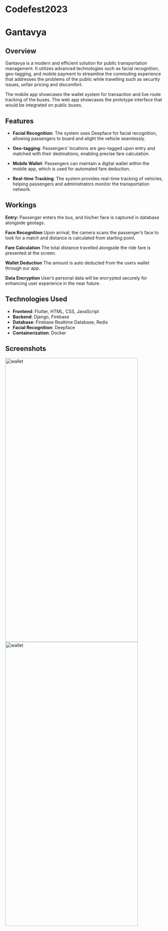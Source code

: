 # Codefest2023

# Gantavya

## Overview

Gantavya is a modern and efficient solution for public transportation management. It utilizes advanced technologies such as facial recognition, geo-tagging, and mobile payment to streamline the commuting experience that addresses the problems of the public while travelling such as security issues, unfair pricing and discomfort. 

The mobile app showcases the wallet system for transaction and live route tracking of the buses. The web app showcases the prototype interface that would be integrated on public buses.

## Features

- **Facial Recognition**: The system uses Deepface for facial recognition, allowing passengers to board and alight the vehicle seamlessly.

- **Geo-tagging**: Passengers' locations are geo-tagged upon entry and matched with their destinations, enabling precise fare calculation.

- **Mobile Wallet**: Passengers can maintain a digital wallet within the mobile app, which is used for automated fare deduction.

- **Real-time Tracking**: The system provides real-time tracking of vehicles, helping passengers and administrators monitor the transportation network.

## Workings
**Entry:**
Passenger enters the bus,  and his/her face is captured in database alongside geotags. 

**Face Recognition**
Upon arrival, the camera scans the passenger’s face to look for a match and distance is calculated from starting point.

**Fare Calculation**
The total distance travelled alongside the ride fare is presented at the screen.

**Wallet Deduction**
The amount is auto deducted from the users wallet through our app.

**Data Encryption**
User’s personal data will be encrypted securely for enhancing user experience in the near future.

## Technologies Used

- **Frontend**: Flutter, HTML, CSS, JavaScript
- **Backend**: Django, Firebase
- **Database**: Firebase Realtime Database, Redis
- **Facial Recognition**: Deepface
- **Containerization**: Docker

## Screenshots 
<img src="https://github.com/Nawap1/Codefest2023/assets/98960524/7d9f8b62-7971-4906-a9e2-f2b2b08b44af" alt="wallet" width="420" height="900">
<img src="https://github.com/Nawap1/Codefest2023/assets/98960524/ff090405-1598-47cd-9ace-9be971ca5b0a" alt="wallet" width="420" height="900">

